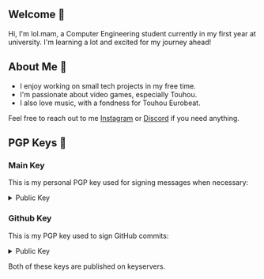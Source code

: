 ## Welcome 🎀
Hi, I'm lol.mam, a Computer Engineering student currently in my first year at university. I'm learning a lot and excited for my journey ahead!

## About Me 🪷
- I enjoy working on small tech projects in my free time.
- I'm passionate about video games, especially Touhou.
- I also love music, with a fondness for Touhou Eurobeat.

Feel free to reach out to me [Instagram](https://www.instagram.com/lol_mam7) or [Discord](https://discordapp.com/users/700052852047085649) if you need anything.


## PGP Keys 🔑

### Main Key

This is my personal PGP key used for signing messages when necessary:

<details>
<summary>Public Key</summary>
  
```
-----BEGIN PGP PUBLIC KEY BLOCK-----

mDMEZxLdkRYJKwYBBAHaRw8BAQdA9Ry6r3FjwzZcjqKSS+XHJ+0FWlUzP/k1bscE
EAoQDPW0EmxvbC5tYW0gPFJlZGFjdGVkPohyBBMWCAAaBAsJCAcCFQgCFgECGQEF
gmcS3ZECngECmwMACgkQqyerh+jIA0dGaAEAuh0SlG5IaECzBXRcqnBVkORZDbeR
O3Rpgwm1+MlYZFYBAM5OqyL0GmBiNVWuyrfF5oYksVW/YT4/tyBr5JI0G4MBuDgE
ZxLdkRIKKwYBBAGXVQEFAQEHQI+yJRlNxvDBRzBscKa03kexZRZJMS7LSjKKljNL
lYhgAwEIB4h4BBgWCAAJBYJnEt2RApsMACEJEKsnq4foyANHFiEEWIn+hsWJ0LBp
ezLnqyerh+jIA0foogEAkgxWYeC6z/wZEYVMOuNBgSLS4snhY17+Nt86NySPOGgA
/jf3sgbcX1EAIkeeKjaTrTqAMQbGOo0S+ny+HhGDoxcD
=4zgW
-----END PGP PUBLIC KEY BLOCK-----
```
</details>

### Github Key

This is my PGP key used to sign GitHub commits:

<details>
<summary>Public Key</summary>
  
```
-----BEGIN PGP PUBLIC KEY BLOCK-----

mDMEZ3R5nxYJKwYBBAHaRw8BAQdAktZuB+U72k/jyiXj+239B9wgf/TP/i35tnW3
BN9nUy20MmxvbC5tYW0gPDY5MTUyNDc1K2xvbG1hbUB1c2Vycy5ub3JlcGx5Lmdp
dGh1Yi5jb20+iHIEExYIABoECwkIBwIVCAIWAQIZAQWCZ3R5nwKeAQKbAwAKCRCx
8dspEwgtf0P8AP94gtVXaRoQ+B1idaF5HyBvFYtVXnc5wpwGGyIQgJFfEQD/bCTu
EAoxLqTROKYUcxywsXMn4fwiPIBpRYi1HJ2n8w24OARndHmfEgorBgEEAZdVAQUB
AQdA8cS693KwObZ3ZwbGs/5g2ty79QpptJxT0NrdQveZqyIDAQgHiGEEGBYIAAkF
gmd0eZ8CmwwACgkQsfHbKRMILX+8ewD5AbLMXhaCyr8LII0LAkpMgmMZjNv51DX0
3dW/ef4pFmcA/2Tgq+VmyD67jmC+c7dm43gMIRuQU1ArQBN9b2suyXUB
=rKuw
-----END PGP PUBLIC KEY BLOCK-----
```
</details>


Both of these keys are published on keyservers.
